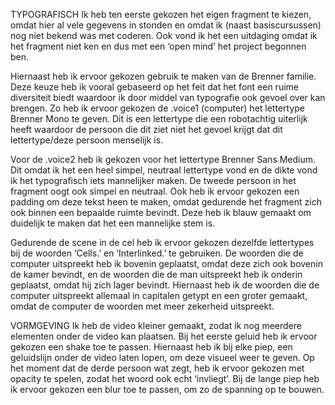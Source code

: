 TYPOGRAFISCH
Ik heb ten eerste gekozen het eigen fragment te kiezen, omdat hier al vele gegevens in stonden en omdat ik (naast basiscursussen) nog niet bekend was met coderen. Ook vond ik het een uitdaging omdat ik het fragment niet ken en dus met een ‘open mind’ het project begonnen ben.

Hiernaast heb ik ervoor gekozen gebruik te maken van de Brenner familie. Deze keuze heb ik vooral gebaseerd op het feit dat het font een ruime diversiteit biedt waardoor ik door middel van typografie ook gevoel over kan brengen. Zo heb ik ervoor gekozen de .voice1 (computer) het lettertype Brenner Mono te geven. Dit is een lettertype die een robotachtig uiterlijk heeft waardoor de persoon die dit ziet niet het gevoel krijgt dat dit lettertype/deze persoon menselijk is.

Voor de .voice2 heb ik gekozen voor het lettertype Brenner Sans Medium. Dit omdat ik het een heel simpel, neutraal lettertype vond en de dikte vond ik het typografisch iets mannelijker maken. De tweede persoon in het fragment oogt ook simpel en neutraal. Ook heb ik ervoor gekozen een padding om deze tekst heen te maken, omdat gedurende het fragment zich ook binnen een bepaalde ruimte bevindt. Deze heb ik blauw gemaakt om duidelijk te maken dat het een mannelijke stem is.

Gedurende de scene in de cel heb ik ervoor gekozen dezelfde lettertypes bij de woorden ‘Cells.’ en ‘Interlinked.’  te gebruiken. De woorden die de computer uitspreekt heb ik bovenin geplaatst, omdat deze zich ook bovenin de kamer bevindt, en de woorden die de man uitspreekt heb ik onderin geplaatst, omdat hij zich lager bevindt. Hiernaast heb ik de woorden die de computer uitspreekt allemaal in capitalen getypt en een groter gemaakt, omdat de computer de woorden met meer zekerheid uitspreekt.

VORMGEVING
Ik heb de video kleiner gemaakt, zodat ik nog meerdere elementen onder de video kan plaatsen. Bij het eerste geluid heb ik ervoor gekozen een shake toe te passen. Hiernaast heb ik bij elke piep, een geluidslijn onder de video laten lopen, om deze visueel weer te geven. Op het moment dat de derde persoon wat zegt, heb ik ervoor gekozen met opacity te spelen, zodat het woord ook echt ‘invliegt’. Bij de lange piep heb ik ervoor gekozen een blur toe te passen, om zo de spanning op te bouwen.  
